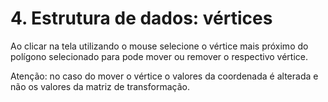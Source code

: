 # 4. Estrutura de dados: vértices
Ao clicar na tela utilizando o mouse selecione o vértice mais próximo do polígono selecionado para pode mover ou remover o respectivo vértice.

Atenção: no caso do mover o vértice o valores da coordenada é alterada e não os valores da matriz de transformação.